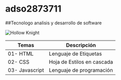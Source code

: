 # adso2873711

##Tecnologo analisis y desarrollo de software

![Hollow Knight](https://i.blogs.es/a4d075/naruto-por-que-naruto-tiene-marcas-en-la-cara-y-cual-es-su-origen-segun-masashi-kishimoto1/840_560.jpeg)

| Temas | Descripción |
| ----- | ----------- |
| 01- HTML| Lenguaje de Etiquetas |
| 02- CSS| Hoja de Estilos en cascada |
| 03- Javascript| Lenguaje de programación |
